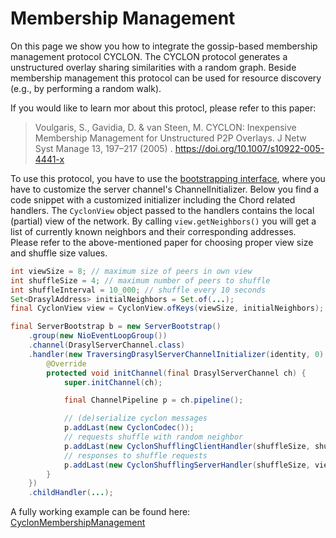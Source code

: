 # Membership Management

On this page we show you how to integrate the gossip-based membership management protocol CYCLON.
The CYCLON protocol generates a unstructured overlay sharing similarities with a random graph.
Beside membership management this protocol can be used for resource discovery (e.g., by performing a
random walk).

If you would like to learn mor about this protocl, please refer to this paper:
> Voulgaris, S., Gavidia, D. & van Steen, M. CYCLON: Inexpensive Membership Management for
> Unstructured P2P Overlays. J Netw Syst Manage 13, 197–217 (2005)
> . https://doi.org/10.1007/s10922-005-4441-x

To use this protocol, you have to use the [bootstrapping interface](./bootstrapping.md), where you have to customize the server channel's ChannelInitializer.
Below you find a code snippet with a customized initializer including the Chord related handlers.
The `CyclonView` object passed to the handlers contains the local (partial) view of the network.
By calling `view.getNeighbors()` you will get a list of currently known neighbors and their corresponding addresses.
Please refer to the above-mentioned paper for choosing proper view size and shuffle size values.

```java
int viewSize = 8; // maximum size of peers in own view
int shuffleSize = 4; // maximum number of peers to shuffle
int shuffleInterval = 10_000; // shuffle every 10 seconds
Set<DrasylAddress> initialNeighbors = Set.of(...);
final CyclonView view = CyclonView.ofKeys(viewSize, initialNeighbors);

final ServerBootstrap b = new ServerBootstrap()
    .group(new NioEventLoopGroup())
    .channel(DrasylServerChannel.class)
    .handler(new TraversingDrasylServerChannelInitializer(identity, 0) {
        @Override
        protected void initChannel(final DrasylServerChannel ch) {
            super.initChannel(ch);

            final ChannelPipeline p = ch.pipeline();

            // (de)serialize cyclon messages 
            p.addLast(new CyclonCodec());
            // requests shuffle with random neighbor
            p.addLast(new CyclonShufflingClientHandler(shuffleSize, shuffleInterval, view));
            // responses to shuffle requests
            p.addLast(new CyclonShufflingServerHandler(shuffleSize, view));
        }
    })
    .childHandler(...);
```
A fully working example can be found
here: [CyclonMembershipManagement](https://github.com/drasyl-overlay/drasyl/blob/master/drasyl-examples/src/main/java/org/drasyl/example/cyclon/CyclonMembershipManagement.java)
